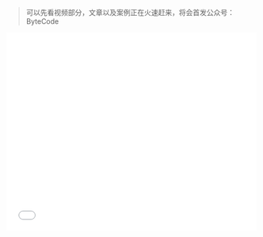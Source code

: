 > 可以先看视频部分，文章以及案例正在火速赶来，将会首发公众号：ByteCode

<iframe src="//player.bilibili.com/player.html?aid=970634817&bvid=BV1wp4y167Kh&cid=269025052&page=1" scrolling="no" border="0" frameborder="no" framespacing="0" allowfullscreen="true" width=100% height=400px' />



